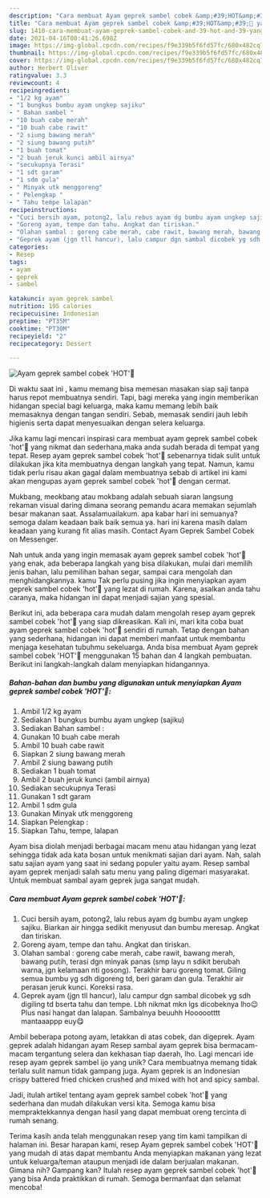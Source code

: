 ```yaml
---
description: "Cara membuat Ayam geprek sambel cobek &amp;#39;HOT&amp;#39;👅 yang lezat dan Mudah Dibuat"
title: "Cara membuat Ayam geprek sambel cobek &amp;#39;HOT&amp;#39;👅 yang lezat dan Mudah Dibuat"
slug: 1410-cara-membuat-ayam-geprek-sambel-cobek-and-39-hot-and-39-yang-lezat-dan-mudah-dibuat
date: 2021-04-16T00:41:26.698Z
image: https://img-global.cpcdn.com/recipes/f9e339b5f6fd57fc/680x482cq70/ayam-geprek-sambel-cobek-hot👅-foto-resep-utama.jpg
thumbnail: https://img-global.cpcdn.com/recipes/f9e339b5f6fd57fc/680x482cq70/ayam-geprek-sambel-cobek-hot👅-foto-resep-utama.jpg
cover: https://img-global.cpcdn.com/recipes/f9e339b5f6fd57fc/680x482cq70/ayam-geprek-sambel-cobek-hot👅-foto-resep-utama.jpg
author: Herbert Oliver
ratingvalue: 3.3
reviewcount: 4
recipeingredient:
- "1/2 kg ayam"
- "1 bungkus bumbu ayam ungkep sajiku"
- " Bahan sambel "
- "10 buah cabe merah"
- "10 buah cabe rawit"
- "2 siung bawang merah"
- "2 siung bawang putih"
- "1 buah tomat"
- "2 buah jeruk kunci ambil airnya"
- "secukupnya Terasi"
- "1 sdt garam"
- "1 sdm gula"
- " Minyak utk menggoreng"
- " Pelengkap "
- " Tahu tempe lalapan"
recipeinstructions:
- "Cuci bersih ayam, potong2, lalu rebus ayam dg bumbu ayam ungkep sajiku. Biarkan air hingga sedikit menyusut dan bumbu meresap. Angkat dan tiriskan."
- "Goreng ayam, tempe dan tahu. Angkat dan tiriskan."
- "Olahan sambal : goreng cabe merah, cabe rawit, bawang merah, bawang putih, terasi dgn minyak panas (smp layu n sdikit berubah warna, jgn kelamaan nti gosong). Terakhir baru goreng tomat. Giling semua bumbu yg sdh digoreng td, beri garam dan gula. Terakhir air perasan jeruk kunci. Koreksi rasa."
- "Geprek ayam (jgn tll hancur), lalu campur dgn sambal dicobek yg sdh digiling td bserta tahu dan tempe. Lbh nikmat mkn lgs dicobeknya lho😉 Plus nasi hangat dan lalapan. Sambalnya beuuhh Hoooootttt mantaaappp euy😋"
categories:
- Resep
tags:
- ayam
- geprek
- sambel

katakunci: ayam geprek sambel 
nutrition: 195 calories
recipecuisine: Indonesian
preptime: "PT35M"
cooktime: "PT30M"
recipeyield: "2"
recipecategory: Dessert

---
```



![Ayam geprek sambel cobek &#39;HOT&#39;👅](https://img-global.cpcdn.com/recipes/f9e339b5f6fd57fc/680x482cq70/ayam-geprek-sambel-cobek-hot👅-foto-resep-utama.jpg)

Di waktu  saat ini , kamu memang bisa memesan masakan siap saji tanpa harus repot membuatnya sendiri. Tapi, bagi mereka yang ingin memberikan hidangan special bagi keluarga, maka kamu memang lebih baik memasaknya dengan tangan sendiri. Sebab, memasak sendiri jauh lebih higienis serta dapat menyesuaikan dengan selera keluarga.

Jika kamu lagi mencari inspirasi cara membuat ayam geprek sambel cobek &#39;hot&#39;👅 yang nikmat dan sederhana,maka anda sudah berada di tempat yang tepat. Resep ayam geprek sambel cobek &#39;hot&#39;👅  sebenarnya tidak sulit untuk dilakukan jika kita membuatnya dengan langkah yang tepat. Namun, kamu tidak perlu risau akan gagal dalam membuatnya 
sebab di artikel ini kami akan mengupas ayam geprek sambel cobek &#39;hot&#39;👅 dengan cermat.  

Mukbang, meokbang atau mokbang adalah sebuah siaran langsung rekaman visual daring dimana seorang pemandu acara memakan sejumlah besar makanan saat. Assalamuailakum. apa kabar hari ini semuanya?semoga dalam keadaan baik baik semua ya. hari ini karena masih dalam keadaan yang kurang fit alias masih. Contact Ayam Geprek Sambel Cobek on Messenger.

Nah untuk anda yang ingin memasak ayam geprek sambel cobek &#39;hot&#39;👅 yang enak, ada beberapa langkah yang bisa dilakukan, mulai dari memilih jenis bahan, lalu pemilihan bahan segar, sampai cara mengolah dan menghidangkannya. kamu Tak perlu pusing jika ingin menyiapkan ayam geprek sambel cobek &#39;hot&#39;👅 yang lezat di rumah. Karena, asalkan anda  tahu caranya, maka hidangan ini dapat menjadi sajian yang spesial.

Berikut ini, ada beberapa cara mudah dalam mengolah resep ayam geprek sambel cobek &#39;hot&#39;👅 yang siap dikreasikan. Kali ini, mari kita coba buat ayam geprek sambel cobek &#39;hot&#39;👅 sendiri di rumah. Tetap dengan bahan yang sederhana, hidangan ini dapat memberi manfaat untuk membantu menjaga kesehatan tubuhmu sekeluarga. Anda bisa membuat Ayam geprek sambel cobek &#39;HOT&#39;👅 menggunakan 15 bahan dan 4 langkah pembuatan. Berikut ini langkah-langkah dalam menyiapkan hidangannya.

<!--inarticleads1-->

##### Bahan-bahan dan bumbu yang digunakan untuk menyiapkan Ayam geprek sambel cobek &#39;HOT&#39;👅:

1. Ambil 1/2 kg ayam
1. Sediakan 1 bungkus bumbu ayam ungkep (sajiku)
1. Sediakan  Bahan sambel :
1. Gunakan 10 buah cabe merah
1. Ambil 10 buah cabe rawit
1. Siapkan 2 siung bawang merah
1. Ambil 2 siung bawang putih
1. Sediakan 1 buah tomat
1. Ambil 2 buah jeruk kunci (ambil airnya)
1. Sediakan secukupnya Terasi
1. Gunakan 1 sdt garam
1. Ambil 1 sdm gula
1. Gunakan  Minyak utk menggoreng
1. Siapkan  Pelengkap :
1. Siapkan  Tahu, tempe, lalapan


Ayam bisa diolah menjadi berbagai macam menu atau hidangan yang lezat sehingga tidak ada kata bosan untuk menikmati sajian dari ayam. Nah, salah satu sajian ayam yang saat ini sedang populer yaitu ayam. Resep sambal ayam geprek menjadi salah satu menu yang paling digemari masyarakat. Untuk membuat sambal ayam geprek juga sangat mudah. 

<!--inarticleads2-->

##### Cara membuat Ayam geprek sambel cobek &#39;HOT&#39;👅:

1. Cuci bersih ayam, potong2, lalu rebus ayam dg bumbu ayam ungkep sajiku. Biarkan air hingga sedikit menyusut dan bumbu meresap. Angkat dan tiriskan.
1. Goreng ayam, tempe dan tahu. Angkat dan tiriskan.
1. Olahan sambal : goreng cabe merah, cabe rawit, bawang merah, bawang putih, terasi dgn minyak panas (smp layu n sdikit berubah warna, jgn kelamaan nti gosong). Terakhir baru goreng tomat. Giling semua bumbu yg sdh digoreng td, beri garam dan gula. Terakhir air perasan jeruk kunci. Koreksi rasa.
1. Geprek ayam (jgn tll hancur), lalu campur dgn sambal dicobek yg sdh digiling td bserta tahu dan tempe. Lbh nikmat mkn lgs dicobeknya lho😉 Plus nasi hangat dan lalapan. Sambalnya beuuhh Hoooootttt mantaaappp euy😋


Ambil beberapa potong ayam, letakkan di atas cobek, dan digeprek. Ayam geprek adalah hidangan ayam Resep sambal ayam geprek bisa bermacam-macam tergantung selera dan kekhasan tiap daerah, lho. Lagi mencari ide resep ayam geprek sambel ijo yang unik? Cara membuatnya memang tidak terlalu sulit namun tidak gampang juga. Ayam geprek is an Indonesian crispy battered fried chicken crushed and mixed with hot and spicy sambal. 

Jadi, itulah artikel tentang  ayam geprek sambel cobek &#39;hot&#39;👅  yang sederhana dan mudah dilakukan versi kita. Semoga kamu bisa mempraktekkannya dengan hasil yang dapat membuat oreng tercinta di rumah senang. 

Terima kasih anda telah menggunakan resep yang tim kami tampilkan di halaman ini. Besar harapan kami, resep  Ayam geprek sambel cobek &#39;HOT&#39;👅 yang mudah di atas dapat membantu Anda menyiapkan makanan yang lezat untuk keluarga/teman ataupun menjadi ide dalam berjualan makanan. Gimana nih? Gampang kan? Itulah resep ayam geprek sambel cobek &#39;hot&#39;👅 yang bisa Anda praktikkan di rumah. Semoga bermanfaat dan selamat mencoba!

